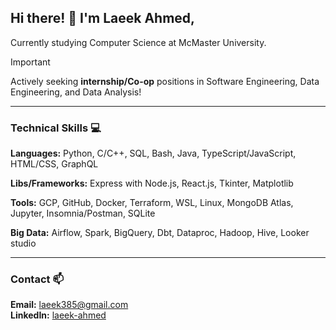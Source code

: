 ## Hi there! 👋 I'm Laeek Ahmed,

Currently studying Computer Science at McMaster University.

> [!IMPORTANT]
> Actively seeking **internship/Co-op** positions in Software Engineering, Data Engineering, and Data Analysis!

---
### Technical Skills 💻

**Languages:**  Python, C/C++, SQL, Bash, Java, TypeScript/JavaScript, HTML/CSS, GraphQL  

**Libs/Frameworks:**  Express with Node.js, React.js, Tkinter, Matplotlib  

**Tools:**  GCP, GitHub, Docker, Terraform, WSL, Linux, MongoDB Atlas, Jupyter, Insomnia/Postman, SQLite  

**Big Data:**  Airflow, Spark, BigQuery, Dbt, Dataproc, Hadoop, Hive, Looker studio

---
### Contact 📫

**Email:** [laeek385@gmail.com](mailto:laeek385@gmail.com)  
**LinkedIn:** [laeek-ahmed](https://www.linkedin.com/in/laeek-ahmed-shaikh/)

